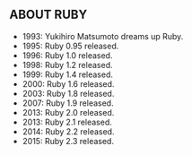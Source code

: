 ## ABOUT RUBY
- 1993: Yukihiro Matsumoto dreams up Ruby.
- 1995: Ruby 0.95 released.
- 1996: Ruby 1.0 released.
- 1998: Ruby 1.2 released.
- 1999: Ruby 1.4 released.
- 2000: Ruby 1.6 released.
- 2003: Ruby 1.8 released.
- 2007: Ruby 1.9 released.
- 2013: Ruby 2.0 released.
- 2013: Ruby 2.1 released.
- 2014: Ruby 2.2 released.
- 2015: Ruby 2.3 released.